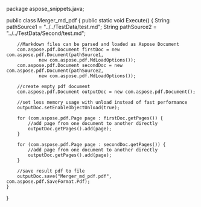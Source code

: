 package aspose_snippets.java;

public class Merger_md_pdf {
    public static void Execute() {
        String pathSource1 = "../../TestData/test.md";
        String pathSource2 = "../../TestData/Second/test.md";

        //Markdown files can be parsed and loaded as Aspose Document
        com.aspose.pdf.Document firstDoc = new com.aspose.pdf.Document(pathSource1,
                new com.aspose.pdf.MdLoadOptions());
        com.aspose.pdf.Document secondDoc = new com.aspose.pdf.Document(pathSource2,
                new com.aspose.pdf.MdLoadOptions());

        //create empty pdf document
        com.aspose.pdf.Document outputDoc = new com.aspose.pdf.Document();

        //set less memory usage with unload instead of fast performance
        outputDoc.setEnableObjectUnload(true);

        for (com.aspose.pdf.Page page : firstDoc.getPages()) {
            //add page from one document to another directly
            outputDoc.getPages().add(page);
        }

        for (com.aspose.pdf.Page page : secondDoc.getPages()) {
            //add page from one document to another directly
            outputDoc.getPages().add(page);
        }

        //save result pdf to file
        outputDoc.save("Merger_md_pdf.pdf", com.aspose.pdf.SaveFormat.Pdf);
    }
}
